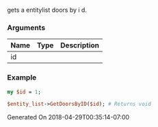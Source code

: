 gets a entitylist doors by i d.
### Arguments
**Name**|**Type**|**Description**
:---|:---|:---
id||

### Example

```perl
my $id = 1;

$entity_list->GetDoorsByID($id); # Returns void
```


Generated On 2018-04-29T00:35:14-07:00